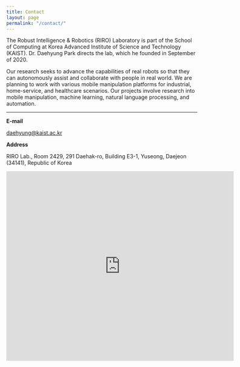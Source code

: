 ```yaml
---
title: Contact
layout: page
permalink: "/contact/"
---
```


The Robust Intelligence & Robotics (RIRO) Laboratory is part of the School of Computing at Korea Advanced Institute of Science and Technology (KAIST). Dr. Daehyung Park directs the lab, which he founded in September of 2020.   

Our research seeks to advance the capabilities of real robots so that they can autonomously assist and collaborate with people in real world. We are planning to work with various mobile manipulation platforms for industrial, home-service, and healthcare scenarios. Our projects involve research into mobile manipulation, machine learning, natural language processing, and automation. 

-----

**E-mail**

 daehyung@kaist.ac.kr
 

**Address**

RIRO Lab., Room 2429, 
291 Daehak-ro,
Building E3-1, Yuseong, Daejeon (34141), Republic of Korea


<div class="mapouter"><div class="gmap_canvas"><iframe width="600" height="500" id="gmap_canvas" src="https://maps.google.com/maps?q=%EC%B9%B4%EC%9D%B4%EC%8A%A4%ED%8A%B8%20%EC%A0%84%EC%82%B0%ED%95%99%EB%8F%99%20&t=&z=15&ie=UTF8&iwloc=&output=embed" frameborder="0" scrolling="no" marginheight="0" marginwidth="0"></iframe><a href="https://fmovies-online.net">fmovies</a><br><style>.mapouter{position:relative;text-align:right;height:500px;width:600px;}</style><a href="https://www.embedgooglemap.net">embedgooglemap.net</a><style>.gmap_canvas {overflow:hidden;background:none!important;height:500px;width:600px;}</style></div></div>
